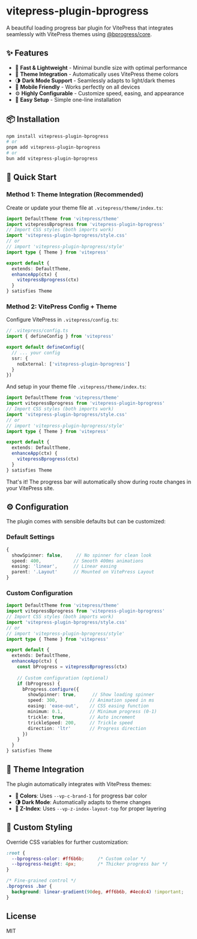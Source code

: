# vitepress-plugin-bprogress

A beautiful loading progress bar plugin for VitePress that integrates seamlessly with VitePress themes using [@bprogress/core](https://bprogress.dev).

## ✨ Features

- 🚀 **Fast & Lightweight** - Minimal bundle size with optimal performance
- 🎨 **Theme Integration** - Automatically uses VitePress theme colors
- 🌗 **Dark Mode Support** - Seamlessly adapts to light/dark themes
- 📱 **Mobile Friendly** - Works perfectly on all devices
- ⚙️ **Highly Configurable** - Customize speed, easing, and appearance
- 🔧 **Easy Setup** - Simple one-line installation

## 📦 Installation

```bash
npm install vitepress-plugin-bprogress
# or
pnpm add vitepress-plugin-bprogress
# or
bun add vitepress-plugin-bprogress
```

## 🚀 Quick Start

### Method 1: Theme Integration (Recommended)

Create or update your theme file at `.vitepress/theme/index.ts`:

```ts
import DefaultTheme from 'vitepress/theme'
import vitepressBprogress from 'vitepress-plugin-bprogress'
// Import CSS styles (both imports work)
import 'vitepress-plugin-bprogress/style.css'
// or
// import 'vitepress-plugin-bprogress/style'
import type { Theme } from 'vitepress'

export default {
  extends: DefaultTheme,
  enhanceApp(ctx) {
    vitepressBprogress(ctx)
  }
} satisfies Theme
```

### Method 2: VitePress Config + Theme

Configure VitePress in `.vitepress/config.ts`:

```ts
// .vitepress/config.ts
import { defineConfig } from 'vitepress'

export default defineConfig({
  // ... your config
  ssr: {
    noExternal: ['vitepress-plugin-bprogress']
  }
})
```

And setup in your theme file `.vitepress/theme/index.ts`:

```ts
import DefaultTheme from 'vitepress/theme'
import vitepressBprogress from 'vitepress-plugin-bprogress'
// Import CSS styles (both imports work)
import 'vitepress-plugin-bprogress/style.css'
// or
// import 'vitepress-plugin-bprogress/style'
import type { Theme } from 'vitepress'

export default {
  extends: DefaultTheme,
  enhanceApp(ctx) {
    vitepressBprogress(ctx)
  }
} satisfies Theme
```

That's it! The progress bar will automatically show during route changes in your VitePress site.

## ⚙️ Configuration

The plugin comes with sensible defaults but can be customized:

### Default Settings

```ts
{
  showSpinner: false,     // No spinner for clean look
  speed: 400,            // Smooth 400ms animations
  easing: 'linear',      // Linear easing
  parent: '.Layout'      // Mounted on VitePress Layout
}
```

### Custom Configuration

```ts
import DefaultTheme from 'vitepress/theme'
import vitepressBprogress from 'vitepress-plugin-bprogress'
// Import CSS styles (both imports work)
import 'vitepress-plugin-bprogress/style.css'
// or
// import 'vitepress-plugin-bprogress/style'
import type { Theme } from 'vitepress'

export default {
  extends: DefaultTheme,
  enhanceApp(ctx) {
    const bProgress = vitepressBprogress(ctx)
    
    // Custom configuration (optional)
    if (bProgress) {
      bProgress.configure({
        showSpinner: true,      // Show loading spinner
        speed: 300,            // Animation speed in ms
        easing: 'ease-out',    // CSS easing function
        minimum: 0.1,          // Minimum progress (0-1)
        trickle: true,         // Auto increment
        trickleSpeed: 200,     // Trickle speed
        direction: 'ltr'       // Progress direction
      })
    }
  }
} satisfies Theme
```

## 🎨 Theme Integration

The plugin automatically integrates with VitePress themes:

- **🎨 Colors**: Uses `--vp-c-brand-1` for progress bar color
- **🌗 Dark Mode**: Automatically adapts to theme changes  
- **📐 Z-Index**: Uses `--vp-z-index-layout-top` for proper layering

## 🎯 Custom Styling

Override CSS variables for further customization:

```css
:root {
  --bprogress-color: #ff6b6b;     /* Custom color */
  --bprogress-height: 4px;        /* Thicker progress bar */
}

/* Fine-grained control */
.bprogress .bar {
  background: linear-gradient(90deg, #ff6b6b, #4ecdc4) !important;
}
```

## License

MIT
